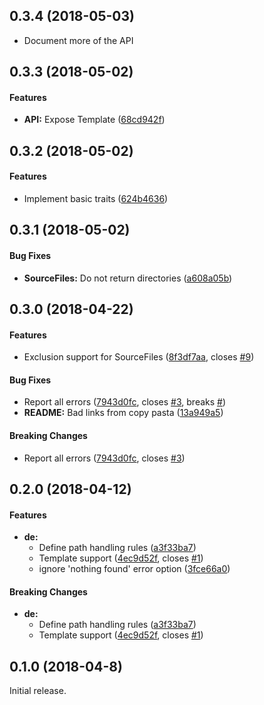 <a name="0.3.4"></a>
## 0.3.4 (2018-05-03)


* Document more of the API


<a name="0.3.3"></a>
## 0.3.3 (2018-05-02)


#### Features

* **API:**  Expose Template ([68cd942f](https://github.com/crate-ci/stager/commit/68cd942f5ddbcdc8e5359134feca191f30c8c173))



<a name="0.3.2"></a>
## 0.3.2 (2018-05-02)


#### Features

*   Implement basic traits ([624b4636](https://github.com/crate-ci/stager/commit/624b4636ec3f435de06cfbc6b9241f80bba5a750))



<a name="0.3.1"></a>
## 0.3.1 (2018-05-02)


#### Bug Fixes

* **SourceFiles:**  Do not return directories ([a608a05b](https://github.com/crate-ci/stager/commit/a608a05bd032e56bc2ad4ee5e56b542aa21abdfe))



<a name="0.3.0"></a>
## 0.3.0 (2018-04-22)


#### Features

*   Exclusion support for SourceFiles ([8f3df7aa](https://github.com/crate-ci/stager/commit/8f3df7aa52dbe568a4205a6bc88930f02d217a4c), closes [#9](https://github.com/crate-ci/stager/issues/9))

#### Bug Fixes

*   Report all errors ([7943d0fc](https://github.com/crate-ci/stager/commit/7943d0fc99df90f7e45e12b9cde1a278229e5ab3), closes [#3](https://github.com/crate-ci/stager/issues/3), breaks [#](https://github.com/crate-ci/stager/issues/))
* **README:**  Bad links from copy pasta ([13a949a5](https://github.com/crate-ci/stager/commit/13a949a580df9cd536224d006c54a6389c8f9908))

#### Breaking Changes

*   Report all errors ([7943d0fc](https://github.com/crate-ci/stager/commit/7943d0fc99df90f7e45e12b9cde1a278229e5ab3), closes [#3](https://github.com/crate-ci/stager/issues/3))



<a name="0.2.0"></a>
## 0.2.0 (2018-04-12)


#### Features

* **de:**
  *  Define path handling rules ([a3f33ba7](https://github.com/cobalt-org/liquid-rust/commit/a3f33ba7e989a1b7bc53c88f998bdc858a587dfd))
  *  Template support ([4ec9d52f](https://github.com/cobalt-org/liquid-rust/commit/4ec9d52f758dbe4a7a9fb09ea76a4f0eaa0a781a), closes [#1](https://github.com/cobalt-org/liquid-rust/issues/1))
  *  ignore 'nothing found' error option ([3fce66a0](https://github.com/cobalt-org/liquid-rust/commit/3fce66a04d8ea16caa39a739a03196924329fb75))

#### Breaking Changes

* **de:**
  *  Define path handling rules ([a3f33ba7](https://github.com/cobalt-org/liquid-rust/commit/a3f33ba7e989a1b7bc53c88f998bdc858a587dfd))
  *  Template support ([4ec9d52f](https://github.com/cobalt-org/liquid-rust/commit/4ec9d52f758dbe4a7a9fb09ea76a4f0eaa0a781a), closes [#1](https://github.com/cobalt-org/liquid-rust/issues/1))


<a name="0.1.0"></a>
## 0.1.0 (2018-04-8)

Initial release.
